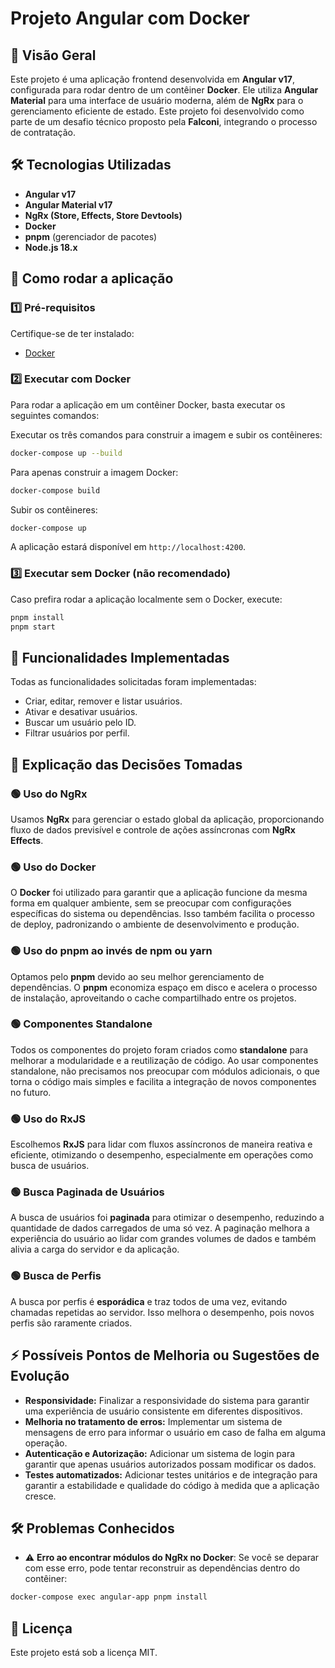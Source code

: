 # Projeto Angular com Docker

## 📌 Visão Geral
Este projeto é uma aplicação frontend desenvolvida em **Angular v17**, configurada para rodar dentro de um contêiner **Docker**. Ele utiliza **Angular Material** para uma interface de usuário moderna, além de **NgRx** para o gerenciamento eficiente de estado. Este projeto foi desenvolvido como parte de um desafio técnico proposto pela **Falconi**, integrando o processo de contratação.

## 🛠️ Tecnologias Utilizadas
- **Angular v17**
- **Angular Material v17**
- **NgRx (Store, Effects, Store Devtools)**
- **Docker**
- **pnpm** (gerenciador de pacotes)
- **Node.js 18.x**

## 🚀 Como rodar a aplicação

### 1️⃣ **Pré-requisitos**
Certifique-se de ter instalado:
- [Docker](https://www.docker.com/)

### 2️⃣ **Executar com Docker**

Para rodar a aplicação em um contêiner Docker, basta executar os seguintes comandos:

Executar os três comandos para construir a imagem e subir os contêineres:
```sh
docker-compose up --build
```

Para apenas construir a imagem Docker:
```sh
docker-compose build
```

Subir os contêineres:
```sh
docker-compose up
```

A aplicação estará disponível em `http://localhost:4200`.

### 3️⃣ **Executar sem Docker (não recomendado)**

Caso prefira rodar a aplicação localmente sem o Docker, execute:

```sh
pnpm install
pnpm start
```

## 🎯 Funcionalidades Implementadas
Todas as funcionalidades solicitadas foram implementadas:

- Criar, editar, remover e listar usuários.
- Ativar e desativar usuários.
- Buscar um usuário pelo ID.
- Filtrar usuários por perfil.

## 🤔 Explicação das Decisões Tomadas

### 🟢 **Uso do NgRx**
Usamos **NgRx** para gerenciar o estado global da aplicação, proporcionando fluxo de dados previsível e controle de ações assíncronas com **NgRx Effects**.

### 🟢 **Uso do Docker**
O **Docker** foi utilizado para garantir que a aplicação funcione da mesma forma em qualquer ambiente, sem se preocupar com configurações específicas do sistema ou dependências. Isso também facilita o processo de deploy, padronizando o ambiente de desenvolvimento e produção.

### 🟢 **Uso do pnpm ao invés de npm ou yarn**
Optamos pelo **pnpm** devido ao seu melhor gerenciamento de dependências. O **pnpm** economiza espaço em disco e acelera o processo de instalação, aproveitando o cache compartilhado entre os projetos.

### 🟢 **Componentes Standalone**
Todos os componentes do projeto foram criados como **standalone** para melhorar a modularidade e a reutilização de código. Ao usar componentes standalone, não precisamos nos preocupar com módulos adicionais, o que torna o código mais simples e facilita a integração de novos componentes no futuro.

### 🟢 **Uso do RxJS**
Escolhemos **RxJS** para lidar com fluxos assíncronos de maneira reativa e eficiente, otimizando o desempenho, especialmente em operações como busca de usuários.

### 🟢 **Busca Paginada de Usuários**
A busca de usuários foi **paginada** para otimizar o desempenho, reduzindo a quantidade de dados carregados de uma só vez. A paginação melhora a experiência do usuário ao lidar com grandes volumes de dados e também alivia a carga do servidor e da aplicação.

### 🟢 **Busca de Perfis**
A busca por perfis é **esporádica** e traz todos de uma vez, evitando chamadas repetidas ao servidor. Isso melhora o desempenho, pois novos perfis são raramente criados.

## ⚡ Possíveis Pontos de Melhoria ou Sugestões de Evolução
- **Responsividade:** Finalizar a responsividade do sistema para garantir uma experiência de usuário consistente em diferentes dispositivos.
- **Melhoria no tratamento de erros:** Implementar um sistema de mensagens de erro para informar o usuário em caso de falha em alguma operação.
- **Autenticação e Autorização:** Adicionar um sistema de login para garantir que apenas usuários autorizados possam modificar os dados.
- **Testes automatizados:** Adicionar testes unitários e de integração para garantir a estabilidade e qualidade do código à medida que a aplicação cresce.

## 🛠️ Problemas Conhecidos
- ⚠️ **Erro ao encontrar módulos do NgRx no Docker**: Se você se deparar com esse erro, pode tentar reconstruir as dependências dentro do contêiner:

```sh
docker-compose exec angular-app pnpm install
```

## 📄 Licença
Este projeto está sob a licença MIT.
